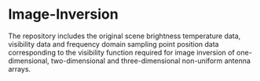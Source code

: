 # Image-Inversion
The repository includes the original scene brightness temperature data, visibility data and frequency domain sampling point position data corresponding to the visibility function required for image inversion of one-dimensional, two-dimensional and three-dimensional non-uniform antenna arrays.
